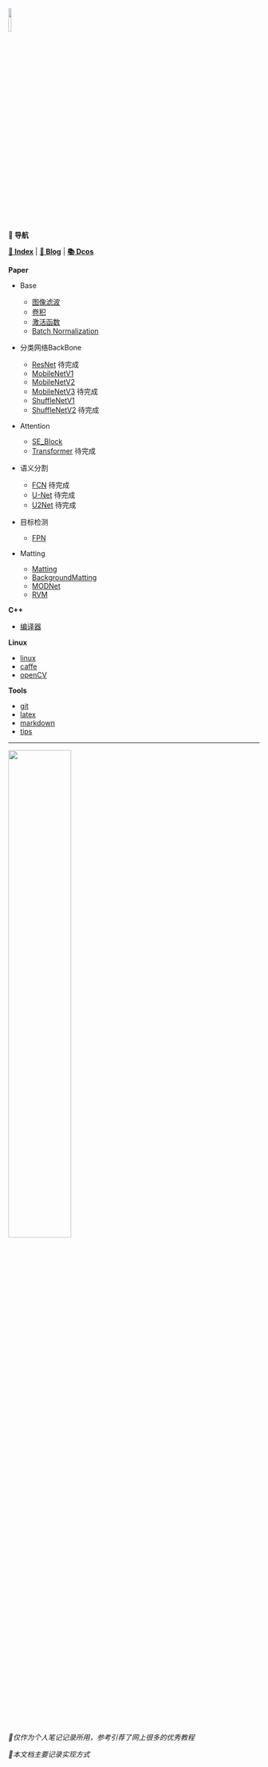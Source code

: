 <head><style type="text/css">h1:first-child {display:none;}</style></head>

<img src="https://cdn.jsdelivr.net/gh/lblbk/picgo/work/20201224164001.png" width="11%" height="11%" >

**📡 导航**

**[🔬 Index](/)** \| **[🔎 Blog](https://lblbk.github.io/blog)** \| **[📚 Dcos](https://lblbk.github.io/lblbk)**

**Paper**

- Base
  - [图像滤波](/blog/paper/image_processing)
  - [卷积](/blog/paper/convolution)
  - [激活函数](/blog/paper/activation)
  - [Batch Normalization](/blog/paper/batchnormalization)
  
- 分类网络BackBone
  - [ResNet](/blog/paper/resnet) 待完成
  - [MobileNetV1](/blog/paper/mobilenetv1)
  - [MobileNetV2](/blog/paper/mobilenetv2)
  - [MobileNetV3](/blog/paper/mobilenetv3) 待完成
  - [ShuffleNetV1](/blog/paper/shufflenetv1)
  - [ShuffleNetV2](/blog/paper/shufflenetv2) 待完成
  
- Attention
  - [SE_Block](/blog/paper/se_block)
  - [Transformer](#) 待完成
  
- 语义分割
  - [FCN](/blog/paper/fcn) 待完成
  - [U-Net](/blog/paper/unet) 待完成
  - [U2Net](/blog/paper/u2net) 待完成
  
- 目标检测
  - [FPN](/blog/paper/fpn)
  
- Matting
  - [Matting](/blog/paper/matting)
  - [BackgroundMatting](/blog/paper/backgroundmatting)
  - [MODNet](/blog/paper/modnet)
  - [RVM](/blog/paper/RVM)

**C++**

- [编译器](/blog/cpp/compiler)

**Linux**

- [linux](/blog/linux/linux)
- [caffe](/blog/linux/caffe)
- [openCV](/blog/linux/opencv)

**Tools**

- [git](/blog/tools/git)
- [latex](/blog/tools/latex)
- [markdown](/blog/tools/md)
- [tips](/blog/tools/tips)

***

<img src="https://cdn.jsdelivr.net/gh/lblbk/picgo/img/default1.jpg" width="50%" height="50%" >

*🎉仅作为个人笔记记录所用，参考引荐了网上很多的优秀教程*

*🎉本文档主要记录实现方式*